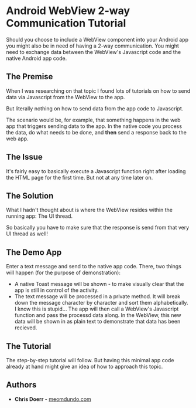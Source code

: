 # Android WebView 2-way Communication Tutorial

Should you choose to include a WebView component into your Android app you might also be in need of having a 2-way communication. You might need to exchange data between the WebView's Javascript code and the native Android app code.

## The Premise

When I was researching on that topic I found lots of tutorials on how to send data via Javascript from the WebView to the app.

But literally nothing on how to send data from the app code to Javascript.

The scenario would be, for example, that something happens in the web app that triggers sending data to the app. In the native code you process the data, do what needs to be done, and **then** send a response back to the web app.

## The Issue

It's fairly easy to basically execute a Javascript function right after loading the HTML page for the first time. But not at any time later on.

## The Solution

What I hadn't thought about is where the WebView resides within the running app: The UI thread.

So basically you have to make sure that the response is send from that very UI thread as well!

## The Demo App

Enter a text message and send to the native app code.
There, two things will happen (for the purpose of demonstration):
* A native Toast message will be shown - to make visually clear that the app is still in control of the activity.
* The text message will be processed in a private method. It will break down the message character by character and sort them alphabetically. I know this is stupid...
The app will then call a WebView's Javascript function and pass the processd data along.
In the WebView, this new data will be shown in as plain text to demonstrate that data has been recieved.

## The Tutorial

The step-by-step tutorial will follow. But having this minimal app code already at hand might give an idea of how to approach this topic.

## Authors

* **Chris Doerr** - [meomdundo.com](https://www.meomundo.com)
